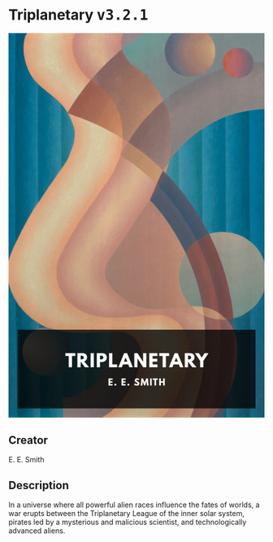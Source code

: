 
# Triplanetary <kbd>v3.2.1</kbd>

<center>
  <img src="./cover-1024.jpg"/>
</center>

## Creator
E. E. Smith

## Description
In a universe where all powerful alien races influence the fates of worlds, a war erupts between the Triplanetary League of the inner solar system, pirates led by a mysterious and malicious scientist, and technologically advanced aliens.
